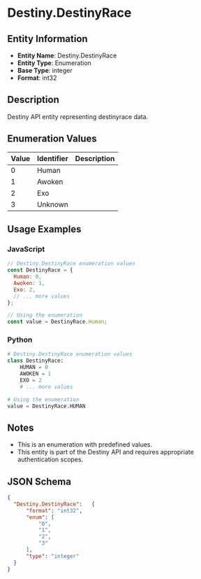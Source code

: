 # Destiny.DestinyRace

## Entity Information
- **Entity Name**: Destiny.DestinyRace
- **Entity Type**: Enumeration
- **Base Type**: integer
- **Format**: int32

## Description
Destiny API entity representing destinyrace data.

## Enumeration Values

| Value | Identifier | Description |
|-------|------------|-------------|
| 0 | Human |  |
| 1 | Awoken |  |
| 2 | Exo |  |
| 3 | Unknown |  |

## Usage Examples

### JavaScript
```javascript
// Destiny.DestinyRace enumeration values
const DestinyRace = {
  Human: 0,
  Awoken: 1,
  Exo: 2,
  // ... more values
};

// Using the enumeration
const value = DestinyRace.Human;
```

### Python
```python
# Destiny.DestinyRace enumeration values
class DestinyRace:
    HUMAN = 0
    AWOKEN = 1
    EXO = 2
    # ... more values

# Using the enumeration
value = DestinyRace.HUMAN
```

## Notes
- This is an enumeration with predefined values.
- This entity is part of the Destiny API and requires appropriate authentication scopes.

## JSON Schema
```json
{
  "Destiny.DestinyRace":   {
      "format": "int32",
      "enum": [
          "0",
          "1",
          "2",
          "3"
      ],
      "type": "integer"
  }
}
```
